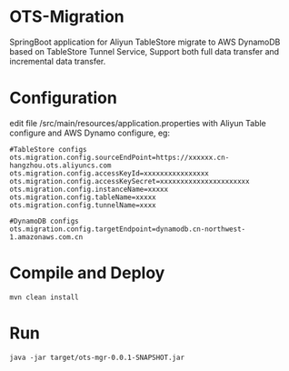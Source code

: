 # OTS-Migration
SpringBoot application for Aliyun TableStore migrate to AWS DynamoDB based on TableStore Tunnel Service, Support both full data transfer and incremental data transfer.

# Configuration
edit file /src/main/resources/application.properties with Aliyun Table configure and AWS Dynamo configure, eg:
```
#TableStore configs
ots.migration.config.sourceEndPoint=https://xxxxxx.cn-hangzhou.ots.aliyuncs.com
ots.migration.config.accessKeyId=xxxxxxxxxxxxxxxx
ots.migration.config.accessKeySecret=xxxxxxxxxxxxxxxxxxxxxx
ots.migration.config.instanceName=xxxxx
ots.migration.config.tableName=xxxxx
ots.migration.config.tunnelName=xxxx

#DynamoDB configs
ots.migration.config.targetEndpoint=dynamodb.cn-northwest-1.amazonaws.com.cn
```

# Compile and Deploy
`mvn clean install`

# Run
`java -jar target/ots-mgr-0.0.1-SNAPSHOT.jar`

